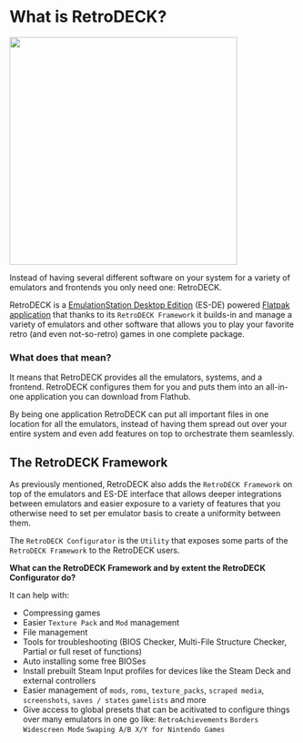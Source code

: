 # What is RetroDECK?

<img src="../../wiki_images/logos/rd-esde-logo.svg" width="400">

Instead of having several different software on your system for a variety of emulators and frontends you only need one: RetroDECK.

RetroDECK is a [EmulationStation Desktop Edition](https://es-de.org) (ES-DE) powered [Flatpak application](https://flathub.org/apps/net.retrodeck.retrodeck) that thanks to its `RetroDECK Framework` it builds-in and manage a variety of emulators and other software that allows you to play your favorite retro (and even not-so-retro) games in one complete package.

### What does that mean?

It means that RetroDECK provides all the emulators, systems, and a frontend. RetroDECK configures them for you and puts them into an all-in-one application you can download from Flathub.

By being one application RetroDECK can put all important files in one location for all the emulators, instead of having them spread out over your entire system and even add features on top to orchestrate them seamlessly.

## The RetroDECK Framework

As previously mentioned, RetroDECK also adds the `RetroDECK Framework` on top of the emulators and ES-DE interface that allows deeper integrations between emulators and easier exposure to a variety of features that you otherwise need to set per emulator basis to create a uniformity between them.

The `RetroDECK Configurator` is the `Utility` that exposes some parts of the `RetroDECK Framework` to the RetroDECK users.

**What can the RetroDECK Framework and by extent the RetroDECK Configurator do?**

It can help with:

- Compressing games
- Easier `Texture Pack` and `Mod` management
- File management
- Tools for troubleshooting (BIOS Checker, Multi-File Structure Checker, Partial or full reset of functions)
- Auto installing some free BIOSes
- Install prebuilt Steam Input profiles for devices like the Steam Deck and external controllers
- Easier management of `mods`, `roms`, `texture_packs`, `scraped media`, `screenshots`, `saves / states` `gamelists` and more
- Give access to global presets that can be acitivated to configure things over many emulators in one go like: `RetroAchievements`
  `Borders` `Widescreen Mode` `Swaping A/B X/Y for Nintendo Games`
